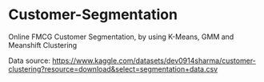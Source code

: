 # Customer-Segmentation
Online FMCG Customer Segmentation, by using K-Means, GMM and Meanshift Clustering

Data source: https://www.kaggle.com/datasets/dev0914sharma/customer-clustering?resource=download&select=segmentation+data.csv
